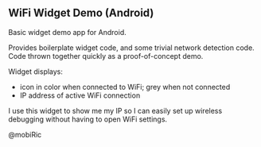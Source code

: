 WiFi Widget Demo (Android)
--------------------------

Basic widget demo app for Android. 

Provides boilerplate widget code, and some trivial network detection code. Code thrown together quickly as a proof-of-concept demo.


Widget displays:
  - icon in color when connected to WiFi; grey when not connected
  - IP address of active WiFi connection


I use this widget to show me my IP so I can easily set up wireless debugging without having to open WiFi settings.


@mobiRic